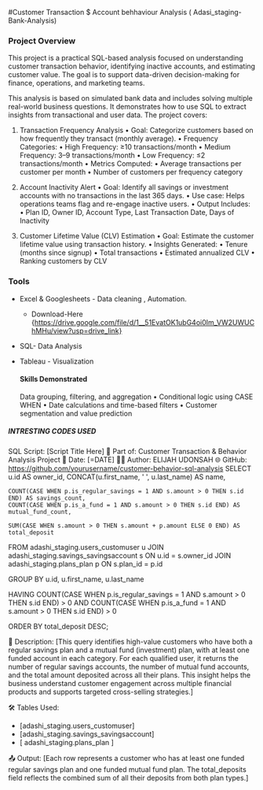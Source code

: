 #Customer Transaction $ Account behhaviour Analysis ( Adasi_staging-Bank-Analysis)

### Project Overview 
This project is a practical SQL-based analysis focused on understanding customer transaction behavior, identifying inactive accounts, and estimating customer value.
The goal is to support data-driven decision-making for finance, operations, and marketing teams.

This analysis is based on simulated bank data and includes solving multiple real-world business questions. It demonstrates how to use SQL to extract insights from transactional and user data. The project covers:

1. Transaction Frequency Analysis
	•	Goal: Categorize customers based on how frequently they transact (monthly average).
	•	Frequency Categories:
	•	High Frequency: ≥10 transactions/month
	•	Medium Frequency: 3–9 transactions/month
	•	Low Frequency: ≤2 transactions/month
	•	Metrics Computed:
	•	Average transactions per customer per month
	•	Number of customers per frequency category

2. Account Inactivity Alert
	•	Goal: Identify all savings or investment accounts with no transactions in the last 365 days.
	•	Use case: Helps operations teams flag and re-engage inactive users.
	•	Output Includes:
	•	Plan ID, Owner ID, Account Type, Last Transaction Date, Days of Inactivity

3. Customer Lifetime Value (CLV) Estimation
	•	Goal: Estimate the customer lifetime value using transaction history.
	•	Insights Generated:
	•	Tenure (months since signup)
	•	Total transactions
	•	Estimated annualized CLV
	•	Ranking customers by CLV


### Tools 

- Excel & Googlesheets - Data cleaning , Automation.
   - Download-Here {https://drive.google.com/file/d/1__51EvatOK1ubG4oi0Im_VW2UWUChMHu/view?usp=drive_link}
- SQL- Data Analysis
- Tableau - Visualization

  #### Skills Demonstrated
  Data grouping, filtering, and aggregation
	•	Conditional logic using CASE WHEN
	•	Date calculations and time-based filters
	•	Customer segmentation and value prediction

##### INTRESTING CODES USED 
 SQL Script: [Script Title Here]
📁 Part of: Customer Transaction & Behavior Analysis Project
📅 Date: [=DATE]
👨‍💻 Author: ELIJAH UDONSAH 
🌐 GitHub: https://github.com/yourusername/customer-behavior-sql-analysis
SELECT 
    u.id AS owner_id,
    CONCAT(u.first_name, ' ', u.last_name) AS name,

    COUNT(CASE WHEN p.is_regular_savings = 1 AND s.amount > 0 THEN s.id END) AS savings_count,
    COUNT(CASE WHEN p.is_a_fund = 1 AND s.amount > 0 THEN s.id END) AS mutual_fund_count,

    SUM(CASE WHEN s.amount > 0 THEN s.amount + p.amount ELSE 0 END) AS total_deposit

FROM 
    adashi_staging.users_customuser u
JOIN 
    adashi_staging.savings_savingsaccount s ON u.id = s.owner_id
JOIN 
    adashi_staging.plans_plan p ON s.plan_id = p.id

GROUP BY 
    u.id, u.first_name, u.last_name

HAVING 
    COUNT(CASE WHEN p.is_regular_savings = 1 AND s.amount > 0 THEN s.id END) > 0
    AND COUNT(CASE WHEN p.is_a_fund = 1 AND s.amount > 0 THEN s.id END) > 0

ORDER BY 
    total_deposit DESC;
    
📌 Description:
[This query identifies high-value customers who have both a regular savings plan and a mutual fund (investment) plan, with at least one funded account in each category. For each qualified user, it returns the number of regular savings accounts, the number of mutual fund accounts, and the total amount deposited across all their plans. This insight helps the business understand customer engagement across multiple financial products and supports targeted cross-selling strategies.]

🛠 Tables Used:
- [adashi_staging.users_customuser]
- [adashi_staging.savings_savingsaccount]
-  [ adashi_staging.plans_plan ]




📤 Output:
[Each row represents a customer who has at least one funded regular savings plan and one funded mutual fund plan.
The total_deposits field reflects the combined sum of all their deposits from both plan types.]



